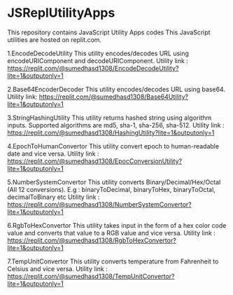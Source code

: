 # JSReplUtilityApps
This repository contains JavaScript Utility Apps codes
This JavaScript utilities are hosted on replit.com.

1.EncodeDecodeUtility
This utility encodes/decodes URL using encodeURIComponent and decodeURIComponent.
Utility link : https://replit.com/@sumedhasd1308/EncodeDecodeUtility?lite=1&outputonly=1

2.Base64EncoderDecoder
This utility encodes/decodes URL using base64.
Utility link: https://replit.com/@sumedhasd1308/Base64Utility?lite=1&outputonly=1

3.StringHashingUtility
This utility returns hashed string using algorithm inputs. Supported algorithms are md5, sha-1, sha-256, sha-512.
Utility link : https://replit.com/@sumedhasd1308/HashingUtility?lite=1&outputonly=1

4.EpochToHumanConvertor
This utility convert epoch to human-readable date and vice versa. 
Utility link : https://replit.com/@sumedhasd1308/EpocConversionUtility?lite=1&outputonly=1

5.NumberSystemConvertor
This utility converts Binary/Decimal/Hex/Octal (All 12 conversions).
E.g : binaryToDecimal, binaryToHex, binaryToOctal, decimalToBinary etc
Utility link : https://replit.com/@sumedhasd1308/NumberSystemConvertor?lite=1&outputonly=1

6.RgbToHexConvertor
This utility takes input in the form of a hex color code value and converts that value to a RGB value and vice versa.
Utility link : https://replit.com/@sumedhasd1308/RgbToHexConvertor?lite=1&outputonly=1

7.TempUnitConvertor
This utility converts temperature from Fahrenheit to Celsius and vice versa.
Utility link : https://replit.com/@sumedhasd1308/TempUnitConvertor?lite=1&outputonly=1
